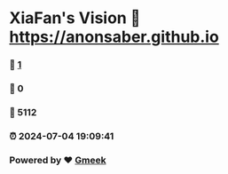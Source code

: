 # XiaFan's Vision :link: https://anonsaber.github.io 
### :page_facing_up: [1](https://anonsaber.github.io/tag.html) 
### :speech_balloon: 0 
### :hibiscus: 5112 
### :alarm_clock: 2024-07-04 19:09:41 
### Powered by :heart: [Gmeek](https://github.com/Meekdai/Gmeek)
